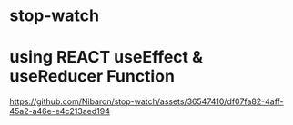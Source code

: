 # stop-watch 
# using REACT useEffect & useReducer Function
https://github.com/Nibaron/stop-watch/assets/36547410/df07fa82-4aff-45a2-a46e-e4c213aed194
